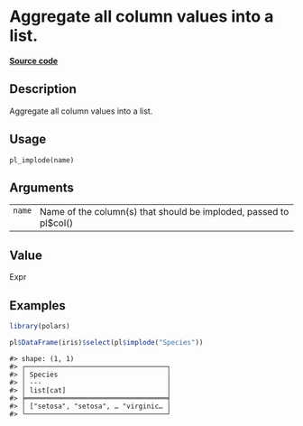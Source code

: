 
# Aggregate all column values into a list.

[**Source code**](https://github.com/pola-rs/r-polars/tree/53c7d964901ed4a019998e89aff8c6d44691d793/R/functions__lazy.R#L125)

## Description

Aggregate all column values into a list.

## Usage

<pre><code class='language-R'>pl_implode(name)
</code></pre>

## Arguments

<table>
<tr>
<td style="white-space: nowrap; font-family: monospace; vertical-align: top">
<code id="pl_implode_:_name">name</code>
</td>
<td>
Name of the column(s) that should be imploded, passed to pl$col()
</td>
</tr>
</table>

## Value

Expr

## Examples

``` r
library(polars)

pl$DataFrame(iris)$select(pl$implode("Species"))
```

    #> shape: (1, 1)
    #> ┌───────────────────────────────────┐
    #> │ Species                           │
    #> │ ---                               │
    #> │ list[cat]                         │
    #> ╞═══════════════════════════════════╡
    #> │ ["setosa", "setosa", … "virginic… │
    #> └───────────────────────────────────┘
